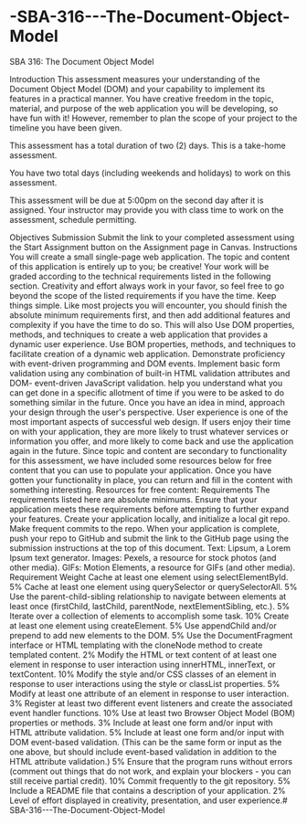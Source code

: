 # -SBA-316---The-Document-Object-Model
SBA 316:
The Document Object Model


Introduction
This assessment measures your understanding of the Document Object Model (DOM) and your capability to
implement its features in a practical manner. You have creative freedom in the topic, material, and purpose of the
web application you will be developing, so have fun with it! However, remember to plan the scope of your
project to the timeline you have been given.

This assessment has a total duration of two (2) days. This is a take-home assessment.

You have two total days (including weekends and holidays) to work on this assessment. 

This assessment will be
due at 5:00pm on the second day after it is assigned. Your instructor may provide you with class time to work on
the assessment, schedule permitting.

Objectives
Submission
Submit the link to your completed assessment using the Start Assignment button on the Assignment page in
Canvas.
Instructions
You will create a small single-page web application. The topic and content of this application is entirely up to
you; be creative!
Your work will be graded according to the technical requirements listed in the following section. Creativity and
effort always work in your favor, so feel free to go beyond the scope of the listed requirements if you have the
time.
Keep things simple. Like most projects you will encounter, you should finish the absolute minimum
requirements first, and then add additional features and complexity if you have the time to do so. This will also
Use DOM properties, methods, and techniques to create a web application that provides a dynamic user
experience.
Use BOM properties, methods, and techniques to facilitate creation of a dynamic web application.
Demonstrate proficiency with event-driven programming and DOM events.
Implement basic form validation using any combination of built-in HTML validation attributes and DOM-
event-driven JavaScript validation.
help you understand what you can get done in a specific allotment of time if you were to be asked to do
something similar in the future.
Once you have an idea in mind, approach your design through the user's perspective. User experience is one of
the most important aspects of successful web design. If users enjoy their time on with your application, they are
more likely to trust whatever services or information you offer, and more likely to come back and use the
application again in the future.
Since topic and content are secondary to functionality for this assessment, we have included some resources
below for free content that you can use to populate your application. Once you have gotten your functionality in
place, you can return and fill in the content with something interesting.
Resources for free content:
Requirements
The requirements listed here are absolute minimums. Ensure that your application meets these requirements
before attempting to further expand your features.
Create your application locally, and initialize a local git repo. Make frequent commits to the repo. When your
application is complete, push your repo to GitHub and submit the link to the GitHub page using the
submission instructions at the top of this document.
Text: Lipsum, a Lorem Ipsum text generator.
Images: Pexels, a resource for stock photos (and other media).
GIFs: Motion Elements, a resource for GIFs (and other media).
Requirement Weight
Cache at least one element using selectElementById. 5%
Cache at least one element using querySelector or querySelectorAll. 5%
Use the parent-child-sibling relationship to navigate between elements at least once
(firstChild, lastChild, parentNode, nextElementSibling, etc.). 5%
Iterate over a collection of elements to accomplish some task. 10%
Create at least one element using createElement. 5%
Use appendChild and/or prepend to add new elements to the DOM. 5%
Use the DocumentFragment interface or HTML templating with the cloneNode method to
create templated content. 2%
Modify the HTML or text content of at least one element in response to user interaction using
innerHTML, innerText, or textContent. 10%
Modify the style and/or CSS classes of an element in response to user interactions using the
style or classList properties. 5%
Modify at least one attribute of an element in response to user interaction. 3%
Register at least two different event listeners and create the associated event handler
functions. 10%
Use at least two Browser Object Model (BOM) properties or methods. 3%
Include at least one form and/or input with HTML attribute validation. 5%
Include at least one form and/or input with DOM event-based validation. (This can be the
same form or input as the one above, but should include event-based validation in addition to
the HTML attribute validation.)
5%
Ensure that the program runs without errors (comment out things that do not work, and
explain your blockers - you can still receive partial credit). 10%
Commit frequently to the git repository. 5%
Include a README file that contains a description of your application. 2%
Level of effort displayed in creativity, presentation, and user experience.# SBA-316---The-Document-Object-Model
